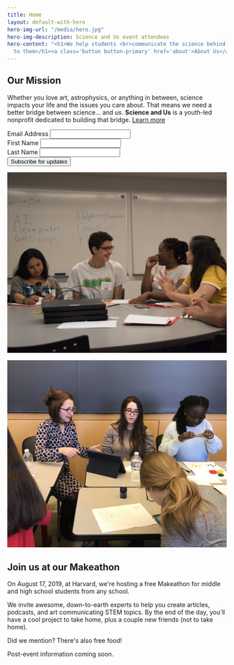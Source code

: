 ```yaml
---
title: Home
layout: default-with-hero
hero-img-url: "/media/hero.jpg"
hero-img-description: Science and Us event attendees
hero-content: "<h1>We help students <br>communicate the science behind <br>what matters
  to them</h1><a class='button button-primary' href='about'>About Us</a>"
---
```


<div class="row half-half" markdown="1">

<article markdown="1">

## Our Mission

Whether you love art, astrophysics, or anything in between, science impacts your life and the issues you care about. That means we need a better bridge between science… and *us*. **Science and Us** is a youth-led nonprofit dedicated to building that bridge. [Learn more](/about)

<!-- Begin Mailchimp Signup Form -->
<link href="//cdn-images.mailchimp.com/embedcode/classic-10_7.css" rel="stylesheet" type="text/css">
<style type="text/css">
	#mc_embed_signup form{padding-left: 0}
	/* Add your own Mailchimp form style overrides in your site stylesheet or in this style block.
	   We recommend moving this block and the preceding CSS link to the HEAD of your HTML file. */
</style>
<div id="mc_embed_signup">
<form action="https://scienceandus.us18.list-manage.com/subscribe/post?u=c6950b66f33222f9206528e94&amp;id=ca6a447e00" method="post" id="mc-embedded-subscribe-form" name="mc-embedded-subscribe-form" class="validate" target="_blank" novalidate>
    <div id="mc_embed_signup_scroll">
	
<div class="mc-field-group">
	<label for="mce-EMAIL">Email Address </label>
	<input type="email" value="" name="EMAIL" class="required email" id="mce-EMAIL">
</div>
<div class="mc-field-group">
	<label for="mce-FNAME">First Name </label>
	<input type="text" value="" name="FNAME" class="" id="mce-FNAME">
</div>
<div class="mc-field-group">
	<label for="mce-LNAME">Last Name </label>
	<input type="text" value="" name="LNAME" class="" id="mce-LNAME">
</div>
	<div id="mce-responses" class="clear">
		<div class="response" id="mce-error-response" style="display:none"></div>
		<div class="response" id="mce-success-response" style="display:none"></div>
	</div>    <!-- real people should not fill this in and expect good things - do not remove this or risk form bot signups-->
    <div style="position: absolute; left: -5000px;" aria-hidden="true"><input type="text" name="b_c6950b66f33222f9206528e94_ca6a447e00" tabindex="-1" value=""></div>
    <div class="clear"><input type="submit" value="Subscribe for updates" name="subscribe" id="mc-embedded-subscribe" class="button"></div>
    </div>
</form>
</div>
<script type='text/javascript' src='//s3.amazonaws.com/downloads.mailchimp.com/js/mc-validate.js'></script><script type='text/javascript'>(function($) {window.fnames = new Array(); window.ftypes = new Array();fnames[0]='EMAIL';ftypes[0]='email';fnames[1]='FNAME';ftypes[1]='text';fnames[2]='LNAME';ftypes[2]='text';fnames[3]='ADDRESS';ftypes[3]='address';fnames[4]='PHONE';ftypes[4]='phone';}(jQuery));var $mcj = jQuery.noConflict(true);</script>
<!--End mc_embed_signup-->

</article>

<article markdown="1">

![Science and Us participants at a table at our first event laughing, with social issues on the board in the background](/media/first-event-students-laughing.jpg)

</article>

</div>



<div class="row half-half" markdown="1">

<article markdown="1">

![Attendees at December 2018 event making stop motion animations with Play-doh](/media/second-event-stop-motion.jpg)

</article>

<article markdown="1">

## Join us at our Makeathon

On August 17, 2019, at Harvard, we're hosting a free Makeathon for middle and high school students from any school.

We invite awesome, down-to-earth experts to help you create articles, podcasts, and art communicating STEM topics. By the end of the day, you'll have a cool project to take home, plus a couple new friends (not to take home).

Did we mention? There's also free food!

Post-event information coming soon.

<!--<a href="signup" class="button button-primary">Sign Up Today</a>-->

</article>

</div>